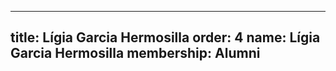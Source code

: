 ---
  title: Lígia Garcia Hermosilla
  order: 4
  name: Lígia Garcia Hermosilla
  membership: Alumni
  ---
  
